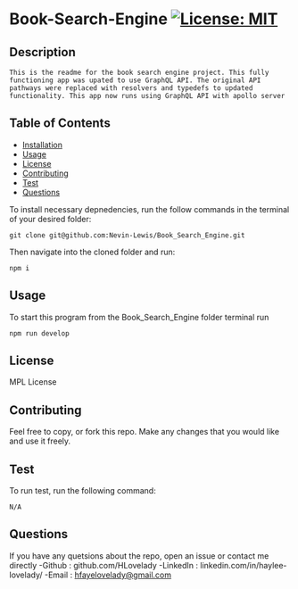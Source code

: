 # Book-Search-Engine [![License: MIT](https://img.shields.io/badge/License-GNU-green.svg)](https://opensource.org/licenses/GNU)

## Description
    This is the readme for the book search engine project. This fully functioning app was upated to use GraphQL API. The original API pathways were replaced with resolvers and typedefs to updated functionality. This app now runs using GraphQL API with apollo server
	
## Table of Contents
* [Installation](#installation)
* [Usage](#usage)
* [License](#license)
* [Contributing](#contributing)
* [Test](#test)
* [Questions](#questions)

To install necessary depnedencies, run the follow commands in the terminal of your desired folder:

```
git clone git@github.com:Nevin-Lewis/Book_Search_Engine.git
```
Then navigate into the cloned folder and run:

```
npm i
```
      
## Usage

To start this program from the Book_Search_Engine folder terminal run

```
npm run develop
```

## License

MPL License


## Contributing

Feel free to copy, or fork this repo. Make any changes that you would like and use it freely.

## Test

To run test, run the following command:

```
N/A
```

## Questions
If you have any quetsions about the repo, open an issue or contact me directly 
-Github : github.com/HLovelady
-LinkedIn : linkedin.com/in/haylee-lovelady/
-Email : hfayelovelady@gmail.com